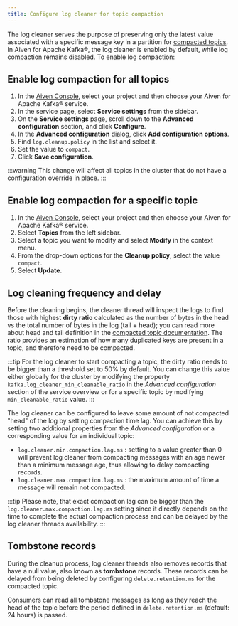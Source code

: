 ```yaml
---
title: Configure log cleaner for topic compaction
---
```


The log cleaner serves the purpose of preserving only the latest value
associated with a specific message key in a partition for
[compacted topics](../concepts/log-compaction). In Aiven for Apache Kafka®, the log cleaner is enabled by
default, while log compaction remains disabled. To enable log
compaction:

## Enable log compaction for all topics

1.  In the [Aiven Console](https://console.aiven.io/), select your
    project and then choose your Aiven for Apache Kafka® service.
2.  In the service page, select **Service settings** from the sidebar.
3.  On the **Service settings** page, scroll down to the **Advanced
    configuration** section, and click **Configure**.
4.  In the **Advanced configuration** dialog, click **Add configuration
    options**.
5.  Find `log.cleanup.policy` in the list and select it.
6.  Set the value to `compact`.
7.  Click **Save configuration**.

:::warning
This change will affect all topics in the cluster that do not have a
configuration override in place.
:::

## Enable log compaction for a specific topic

1.  In the [Aiven Console](https://console.aiven.io/), select your
    project and then choose your Aiven for Apache Kafka® service.
2.  Select **Topics** from the left sidebar.
3.  Select a topic you want to modify and select **Modify** in the
    context menu.
4.  From the drop-down options for the **Cleanup policy**, select the
    value `compact`.
5.  Select **Update**.

## Log cleaning frequency and delay

Before the cleaning begins, the cleaner thread will inspect the logs to
find those with highest **dirty ratio** calculated as the number of
bytes in the head vs the total number of bytes in the log (tail + head);
you can read more about head and tail definition in the
[compacted topic documentation](../concepts/log-compaction). The ratio provides an estimation of how many duplicated
keys are present in a topic, and therefore need to be compacted.

:::tip
For the log cleaner to start compacting a topic, the dirty ratio needs
to be bigger than a threshold set to 50% by default. You can change this
value either globally for the cluster by modifying the property
`kafka.log_cleaner_min_cleanable_ratio` in the *Advanced configuration*
section of the service overview or for a specific topic by modifying
`min_cleanable_ratio` value.
:::

The log cleaner can be configured to leave some amount of not compacted
\"head\" of the log by setting compaction time lag. You can achieve this
by setting two additional properties from the *Advanced configuration*
or a corresponding value for an individual topic:

-   `log.cleaner.min.compaction.lag.ms` : setting to a value greater
    than 0 will prevent log cleaner from compacting messages with an age
    newer than a minimum message age, thus allowing to delay compacting
    records.
-   `log.cleaner.max.compaction.lag.ms` : the maximum amount of time a
    message will remain not compacted.

:::tip
Please note, that exact compaction lag can be bigger than the
`log.cleaner.max.compaction.lag.ms` setting since it directly depends on
the time to complete the actual compaction process and can be delayed by
the log cleaner threads availability.
:::

## Tombstone records

During the cleanup process, log cleaner threads also removes records
that have a null value, also known as **tombstone** records. These
records can be delayed from being deleted by configuring
`delete.retention.ms` for the compacted topic.

Consumers can read all tombstone messages as long as they reach the head
of the topic before the period defined in `delete.retention.ms`
(default: 24 hours) is passed.
